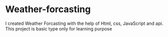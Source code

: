 # Weather-forcasting
I created Weather Forcasting with the help of Html, css, JavaScript and api. This project is basic type only for learning purpose
